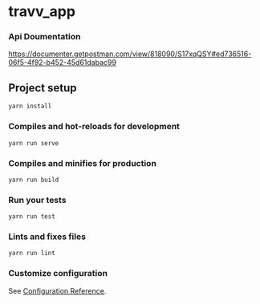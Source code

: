 # travv_app
### Api Doumentation
https://documenter.getpostman.com/view/818090/S17xqQSY#ed736516-06f5-4f92-b452-45d61dabac99

## Project setup
```
yarn install
```

### Compiles and hot-reloads for development
```
yarn run serve
```

### Compiles and minifies for production
```
yarn run build
```

### Run your tests
```
yarn run test
```

### Lints and fixes files
```
yarn run lint
```

### Customize configuration
See [Configuration Reference](https://cli.vuejs.org/config/).

